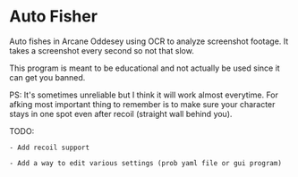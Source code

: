 # Auto Fisher

Auto fishes in Arcane Oddesey using OCR to analyze screenshot footage.
It takes a screenshot every second so not that slow.

This program is meant to be educational and not actually be used since it can get you banned.

PS: It's sometimes unreliable but I think it will work almost everytime. 
For afking most important thing to remember is to make sure your character stays in one spot even after recoil (straight wall behind you).

TODO: 

    - Add recoil support
    
    - Add a way to edit various settings (prob yaml file or gui program)

